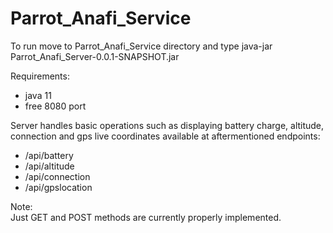 # Parrot_Anafi_Service

To run move to Parrot_Anafi_Service directory and type java-jar Parrot_Anafi_Server-0.0.1-SNAPSHOT.jar

Requirements:
<ul>
    <li>java 11</li>
    <li>free 8080 port</li>
</ul>

Server handles basic operations such as displaying battery charge, altitude, connection and gps live coordinates available at aftermentioned endpoints:
<ul>
    <li> /api/battery</li>
    <li> /api/altitude</li>
    <li> /api/connection</li>
    <li> /api/gpslocation</li>
</ul>

Note: </br>
Just GET and POST methods are currently properly implemented.